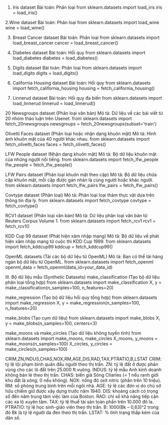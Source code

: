 1. Iris dataset
Bài toán: Phân loại
from sklearn.datasets import load_iris
iris = load_iris()

2.Wine dataset
Bài toán: Phân loại
from sklearn.datasets import load_wine
wine = load_wine()

3. Breast Cancer dataset
Bài toán: Phân loại
from sklearn.datasets import load_breast_cancer
cancer = load_breast_cancer()

4. Diabetes dataset
Bài toán: Hồi quy
from sklearn.datasets import load_diabetes
diabetes = load_diabetes()

6. Digits dataset
Bài toán: Phân loại
from sklearn.datasets import load_digits
digits = load_digits()

7. California Housing dataset
Bài toán: Hồi quy
from sklearn.datasets import fetch_california_housing
housing = fetch_california_housing()

8. Linnerud dataset
Bài toán: Hồi quy đa biến
from sklearn.datasets import load_linnerud
linnerud = load_linnerud()

20 Newsgroups dataset (Phân loại văn bản)
Mô tả: Dữ liệu về các bài viết từ 20 nhóm thảo luận trên Usenet.
from sklearn.datasets import fetch_20newsgroups
newsgroups = fetch_20newsgroups(subset='train')

Olivetti Faces dataset (Phân loại hoặc nhận dạng khuôn mặt)
Mô tả: Hình ảnh khuôn mặt của 40 người khác nhau.
from sklearn.datasets import fetch_olivetti_faces
faces = fetch_olivetti_faces()

LFW People dataset (Nhận dạng khuôn mặt)
Mô tả: Bộ dữ liệu khuôn mặt của những người nổi tiếng.
from sklearn.datasets import fetch_lfw_people
lfw_people = fetch_lfw_people()

LFW Pairs dataset (Phân loại khuôn mặt theo cặp)
Mô tả: Bộ dữ liệu chứa cặp khuôn mặt, mỗi cặp được gán nhãn là cùng người hoặc khác người.
from sklearn.datasets import fetch_lfw_pairs
lfw_pairs = fetch_lfw_pairs()

Covtype dataset (Phân loại)
Mô tả: Phân loại loại thảm thực vật dựa trên thông tin địa lý.
from sklearn.datasets import fetch_covtype
covtype = fetch_covtype()

RCV1 dataset (Phân loại văn bản)
Mô tả: Dữ liệu phân loại văn bản từ Reuters Corpus Volume 1.
from sklearn.datasets import fetch_rcv1
rcv1 = fetch_rcv1()

KDD Cup 99 dataset (Phát hiện xâm nhập mạng)
Mô tả: Bộ dữ liệu về phát hiện xâm nhập mạng từ cuộc thi KDD Cup 1999.
from sklearn.datasets import fetch_kddcup99
kddcup = fetch_kddcup99()

OpenML datasets (Tải các bộ dữ liệu từ OpenML)
Mô tả: Bạn có thể tải hàng ngàn bộ dữ liệu từ OpenML.
from sklearn.datasets import fetch_openml
openml_data = fetch_openml(data_id=your_data_id)

III. Bộ dữ liệu mẫu (Synthetic Datasets)
make_classification (Tạo bộ dữ liệu phân loại tổng hợp)
from sklearn.datasets import make_classification
X, y = make_classification(n_samples=100, n_features=20)

make_regression (Tạo bộ dữ liệu hồi quy tổng hợp)
from sklearn.datasets import make_regression
X, y = make_regression(n_samples=100, n_features=20)

make_blobs (Tạo cụm dữ liệu)
from sklearn.datasets import make_blobs
X, y = make_blobs(n_samples=100, centers=3)

make_moons và make_circles (Tạo dữ liệu không tuyến tính)
from sklearn.datasets import make_moons, make_circles
X_moons, y_moons = make_moons(n_samples=100)
X_circles, y_circles = make_circles(n_samples=100)

CRIM,ZN,INDUS,CHAS,NOX,RM,AGE,DIS,RAD,TAX,PTRATIO,B,LSTAT
CRIM: tỷ lệ tội phạm bình quân đầu người theo thị trấn.
ZN: tỷ lệ đất ở được phân vùng cho các lô đất trên 25.000 ft vuông.
INDUS: tỷ lệ mẫu Anh kinh doanh không bán lẻ theo thị trấn.
CHAS: biến giả Sông Charles (= 1 nếu ranh giới khu đất là sông; 0 nếu không).
NOX: nồng độ oxit nitric (phần trên 10 triệu).
RM: số phòng trung bình trên mỗi ngôi nhà.
AGE: tỷ lệ các đơn vị do chủ sở hữu chiếm giữ được xây dựng trước năm 1940.
DIS: khoảng cách có trọng số đến năm trung tâm việc làm của Boston.
RAD: chỉ số khả năng tiếp cận các xa lộ xuyên tâm.
TAX: tỷ lệ thuế tài sản toàn phần trên 10.000 đô la.
PTRATIO: tỷ lệ học sinh-giáo viên theo thị trấn.
B: 1000(Bk – 0,63)^2 trong đó Bk là tỷ lệ người da đen theo thị trấn.
LSTAT: % tình trạng thấp kém của dân số.